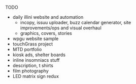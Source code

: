 TODO
* daily illini website and automation
  * incopy, issuu uploader, buzz calendar generator, site improvements/ops and visual overhaul
  * graphics, covers, stories
* wpgu website sample
* touchGrass project
* MTD portfolio
 * kiosk ads, shelter boards
* inline insomniacs stuff
 * description, t shirts
* film photography
* LED matrix sign redux
